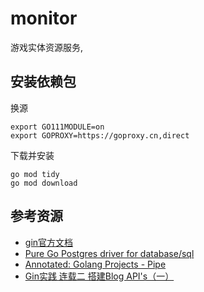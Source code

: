 # monitor

游戏实体资源服务,

## 安装依赖包

换源

```shell
export GO111MODULE=on
export GOPROXY=https://goproxy.cn,direct
```

下载并安装

```shell
go mod tidy
go mod download
```

## 参考资源

- [gin官方文档](https://gin-gonic.com/zh-cn/docs/)
- [Pure Go Postgres driver for database/sql](http://godoc.org/github.com/lib/pq)
- [Annotated: Golang Projects - Pipe](https://github.com/hhstore/blog/issues/129)
- [Gin实践 连载二 搭建Blog API's（一）](https://segmentfault.com/a/1190000013297683)
